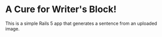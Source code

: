 # A Cure for Writer's Block!

This is a simple Rails 5 app that generates a sentence from an uploaded image.
